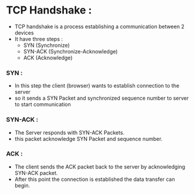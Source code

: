 # TCP Handshake :

* TCP handshake is a process establishing a communication between 2 devices
* It have three steps :
    * SYN (Synchronize)
    * SYN-ACK (Synchronize-Acknowledge)
    * ACK (Acknowledge)

### SYN :

* In this step the client (browser) wants to establish connection to the server
* so it sends a SYN Packet and synchronized sequence number to server to start communication

### SYN-ACK :

* The Server responds with SYN-ACK Packets.
* this packet acknowledge SYN Packet and sequence number.

### ACK :

* The client sends the ACK packet back to the server by acknowledging SYN-ACK packet.
* After this point the connection is established the data transfer can begin.


